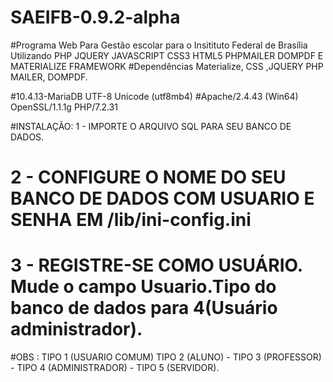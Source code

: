 # SAEIFB-0.9.2-alpha

#Programa Web Para Gestão escolar para o Insitituto Federal de Brasília Utilizando PHP JQUERY JAVASCRIPT CSS3 HTML5 PHPMAILER DOMPDF E MATERIALIZE FRAMEWORK
#Dependências Materialize, CSS ,JQUERY PHP MAILER, DOMPDF.

#10.4.13-MariaDB UTF-8 Unicode (utf8mb4)
#Apache/2.4.43 (Win64) OpenSSL/1.1.1g PHP/7.2.31


#INSTALAÇÃO: 1 - IMPORTE O ARQUIVO SQL PARA SEU BANCO DE DADOS.
# 2 - CONFIGURE O NOME DO SEU BANCO DE DADOS COM USUARIO E SENHA EM /lib/ini-config.ini
# 3 - REGISTRE-SE COMO USUÁRIO. Mude o campo Usuario.Tipo do banco de dados para 4(Usuário administrador). 
#OBS : TIPO 1 (USUARIO COMUM) TIPO 2 (ALUNO) - TIPO 3 (PROFESSOR) - TIPO 4 (ADMINISTRADOR) - TIPO 5 (SERVIDOR).

